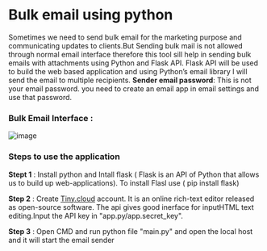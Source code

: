 # Bulk email using python
Sometimes we need to send bulk email for the marketing purpose and communicating updates to clients.But Sending bulk mail is not allowed through normal email interface therefore this tool sill help in sending bulk emails with attachments using Python and Flask API. Flask API will be used to build the web based application and using Python’s email library I will send the email to multiple recipients.
**Sender email password**: This is not your email password. you need to create an email app in email settings and use that password.

### Bulk Email Interface :
![image](https://user-images.githubusercontent.com/73188554/128931160-f6be920f-f4d6-4dd4-9b0c-23ef721ff9a5.png)

### Steps to use the application

**Stept 1** : Install python and Intall flask ( Flask is an API of Python that allows us to build up web-applications). 
              To install Flasl use ( pip install flask)
       
**Step 2** : Create [Tiny.cloud](https://www.tiny.cloud/) account. It is an online rich-text editor released as open-source software. The api gives good inerface for inputHTML text editing.Input the API key in "app.py/app.secret_key".

**Step 3** : Open CMD and run python file "main.py" and open the local host and it will start the email sender




